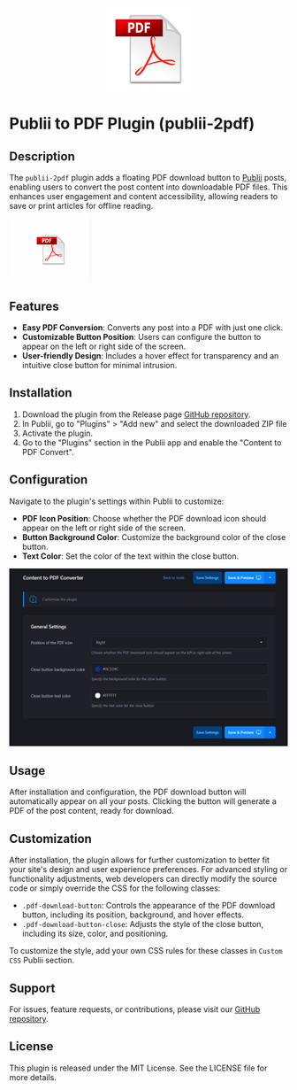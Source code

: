 <div align="center">
  <img src="https://raw.githubusercontent.com/htejera/publii-2pdf/main/pdf-svgrepo-com.svg" width= "30%" height="30%" alt="Marquee Feed Plugin for Publii">
</div>

# Publii to PDF Plugin (publii-2pdf)

## Description

The `publii-2pdf` plugin adds a floating PDF download button to [Publii](https://getpublii.com) posts, enabling users to convert the post content into downloadable PDF files. This enhances user engagement and content accessibility, allowing readers to save or print articles for offline reading.

![Publii to PDF Plugin ](https://github.com/htejera/publii-2pdf/blob/main/pdf-download.gif?raw=true)

## Features

- **Easy PDF Conversion**: Converts any post into a PDF with just one click.
- **Customizable Button Position**: Users can configure the button to appear on the left or right side of the screen.
- **User-friendly Design**: Includes a hover effect for transparency and an intuitive close button for minimal intrusion.

## Installation

1. Download the plugin from the Release page [GitHub repository](#).
2. In Publii, go to "Plugins" > "Add new" and select the downloaded ZIP file
3. Activate the plugin.
4. Go to the "Plugins" section in the Publii app and enable the "Content to PDF Convert".

## Configuration

Navigate to the plugin's settings within Publii to customize:

- **PDF Icon Position**: Choose whether the PDF download icon should appear on the left or right side of the screen.
- **Button Background Color**: Customize the background color of the close button.
- **Text Color**: Set the color of the text within the close button.

![Convert to PDF Plugin configuration](https://github.com/htejera/publii-2pdf/blob/main/plugin-configuration.png?raw=true)

## Usage

After installation and configuration, the PDF download button will automatically appear on all your posts. Clicking the button will generate a PDF of the post content, ready for download.

## Customization

After installation, the plugin allows for further customization to better fit your site's design and user experience preferences. For advanced styling or functionality adjustments, web developers can directly modify the source code or simply override the CSS for the following classes:

- `.pdf-download-button`: Controls the appearance of the PDF download button, including its position, background, and hover effects.
- `.pdf-download-button-close`: Adjusts the style of the close button, including its size, color, and positioning.

To customize the style, add your own CSS rules for these classes in `Custom CSS` Publii section.

## Support

For issues, feature requests, or contributions, please visit our [GitHub repository](#).

## License

This plugin is released under the MIT License. See the LICENSE file for more details.

